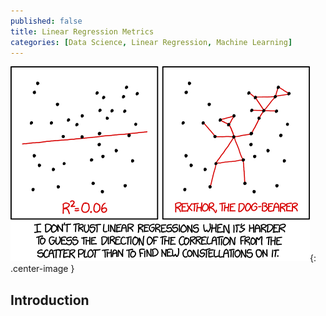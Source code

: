 ```yaml
---
published: false
title: Linear Regression Metrics
categories: [Data Science, Linear Regression, Machine Learning]
---
```


![image](/assets/images/linear_regression_1.png?raw=true){: .center-image }

## Introduction
